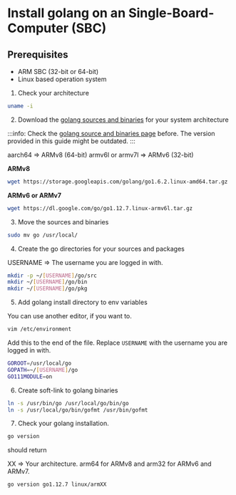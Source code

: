 # Install golang on an Single-Board-Computer (SBC)

## Prerequisites

- ARM SBC (32-bit or 64-bit)
- Linux based operation system

1. Check your architecture

```bash
uname -i
```

2. Download the [golang sources and binaries](https://golang.org/dl/) for your system architecture

:::info:
Check the [golang source and binaries page](https://golang.org/dl/) before. 
The version provided in this guide might be outdated.
:::

aarch64 => ARMv8 (64-bit)
armv6l or armv7l => ARMv6 (32-bit)

**ARMv8**

```bash
wget https://storage.googleapis.com/golang/go1.6.2.linux-amd64.tar.gz
```

**ARMv6 or ARMv7**

```bash
wget https://dl.google.com/go/go1.12.7.linux-armv6l.tar.gz
```

3. Move the sources and binaries

```bash
sudo mv go /usr/local/
```

4. Create the go directories for your sources and packages

USERNAME => The username you are logged in with.

```bash
mkdir -p ~/[USERNAME]/go/src
mkdir ~/[USERNAME]/go/bin
mkdir ~/[USERNAME]/go/pkg
```

5. Add golang install directory to env variables

You can use another editor, if you want to.

```bash
vim /etc/environment
```

Add this to the end of the file. Replace ``USERNAME`` with the username you are logged in with.
```bash
GOROOT=/usr/local/go
GOPATH=~/[USERNAME]/go
GO111MODULE=on
```

6. Create soft-link to golang binaries

```bash
ln -s /usr/bin/go /usr/local/go/bin/go
ln -s /usr/local/go/bin/gofmt /usr/bin/gofmt
```

7. Check your golang installation.

```bash
go version
```

should return 

XX => Your architecture. arm64 for ARMv8 and arm32 for ARMv6 and ARMv7.
```bash
go version go1.12.7 linux/armXX
```

